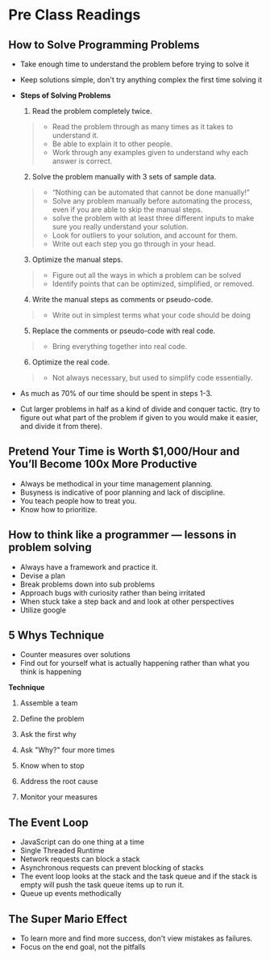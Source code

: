 # Pre Class Readings

## How to Solve Programming Problems

- Take enough time to understand the problem before trying to solve it
- Keep solutions simple, don't try anything complex the first time solving it
- **Steps of Solving Problems**
    1. Read the problem completely twice.

    > - Read the problem through as many times as it takes to understand it. 
    > - Be able to explain it to other people.
    > - Work through any examples given to understand why each answer is correct.

    2. Solve the problem manually with 3 sets of sample data.

    > - “Nothing can be automated that cannot be done manually!”
    > - Solve any problem manually before automating the process, even if you are able to skip the manual steps.
    > - solve the problem with at least three different inputs to make sure you really understand your solution.
    > - Look for outliers to your solution, and account for them.
    > - Write out each step you go through in your head.

    3. Optimize the manual steps.

    > - Figure out all the ways in which a problem can be solved
    > - Identify points that can be optimized, simplified, or removed.

    4. Write the manual steps as comments or pseudo-code.

    > - Write out in simplest terms what your code should be doing

    5. Replace the comments or pseudo-code with real code.

    > - Bring everything together into real code. 

    6. Optimize the real code.

    > - Not always necessary, but used to simplify code essentially.

- As much as 70% of our time should be spent in steps 1-3.
- Cut larger problems in half as a kind of divide and conquer tactic. (try to figure out what part of the problem if given to you would make it easier, and divide it from there).

## Pretend Your Time is Worth $1,000/Hour and You’ll Become 100x More Productive

- Always be methodical in your time management planning.
- Busyness is indicative of poor planning and lack of discipline.
- You teach people how to treat you.
- Know how to prioritize.

## How to think like a programmer — lessons in problem solving

- Always have a framework and practice it.
- Devise a plan
- Break problems down into sub problems
- Approach bugs with curiosity rather than being irritated
- When stuck take a step back and and look at other perspectives 
- Utilize google

## 5 Whys Technique

- Counter measures over solutions
- Find out for yourself what is actually happening rather than what you think is happening

**Technique**

1. Assemble a team

2. Define the problem

3. Ask the first why

4. Ask "Why?" four more times

5. Know when to stop

6. Address the root cause

7. Monitor your measures

## The Event Loop

- JavaScript can do one thing at a time
- Single Threaded Runtime
- Network requests can block a stack
- Asynchronous requests can prevent blocking of stacks
- The event loop looks at the stack and the task queue and if the stack is empty will push the task queue items up to run it.
- Queue up events methodically

## The Super Mario Effect

- To learn more and find more success, don't view mistakes as failures. 
- Focus on the end goal, not the pitfalls
